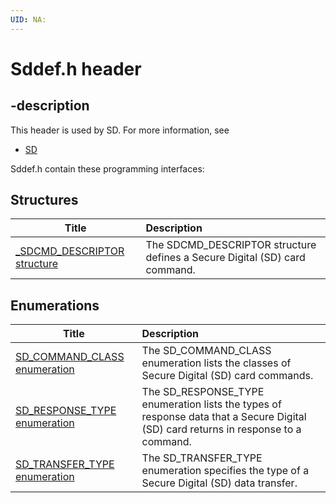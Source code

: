 ```yaml
---
UID: NA:
---
```


# Sddef.h header

## -description

This header is used by SD. For more information, see
- [SD](../_SD/index.md)

Sddef.h contain these programming interfaces:


## Structures

| Title   | Description   |
| ---- |:---- |
| [_SDCMD_DESCRIPTOR structure](ns-sddef-_sdcmd_descriptor.md) | The SDCMD_DESCRIPTOR structure defines a Secure Digital (SD) card command. |

## Enumerations

| Title   | Description   |
| ---- |:---- |
| [SD_COMMAND_CLASS enumeration](ne-sddef-sd_command_class.md) | The SD_COMMAND_CLASS enumeration lists the classes of Secure Digital (SD) card commands. |
| [SD_RESPONSE_TYPE enumeration](ne-sddef-sd_response_type.md) | The SD_RESPONSE_TYPE enumeration lists the types of response data that a Secure Digital (SD) card returns in response to a command. |
| [SD_TRANSFER_TYPE enumeration](ne-sddef-sd_transfer_type.md) | The SD_TRANSFER_TYPE enumeration specifies the type of a Secure Digital (SD) data transfer. |
